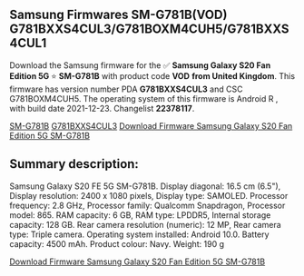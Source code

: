<h2>Samsung Firmwares SM-G781B(VOD) G781BXXS4CUL3/G781BOXM4CUH5/G781BXXS4CUL1</h2>
Download the Samsung firmware for the ✅ <strong>Samsung Galaxy S20 Fan Edition 5G </strong> ⭐ <strong>SM-G781B</strong> with product code <strong>VOD</strong> <strong> from United Kingdom</strong>. This firmware has version number PDA <strong>G781BXXS4CUL3</strong> and CSC G781BOXM4CUH5. The operating system of this firmware is Android R , with build date 2021-12-23. Changelist <strong>22378117</strong>.

[SM-G781B](https://samfirm.shop/samsung/model/SM-G781B)
[G781BXXS4CUL3](https://samfirm.shop/samsung/pda/G781BXXS4CUL3)
[Download Firmware Samsung Galaxy S20 Fan Edition 5G SM-G781B](https://samfirm.shop/samsung/firmware/484464)
<h2>Summary description:</h2>
<p>Samsung Galaxy S20 FE 5G SM-G781B. Display diagonal: 16.5 cm (6.5"), Display resolution: 2400 x 1080 pixels, Display type: SAMOLED. Processor frequency: 2.8 GHz, Processor family: Qualcomm Snapdragon, Processor model: 865. RAM capacity: 6 GB, RAM type: LPDDR5, Internal storage capacity: 128 GB. Rear camera resolution (numeric): 12 MP, Rear camera type: Triple camera. Operating system installed: Android 10.0. Battery capacity: 4500 mAh. Product colour: Navy. Weight: 190 g</p>


[Download Firmware Samsung Galaxy S20 Fan Edition 5G SM-G781B](https://samfirm.shop/samsung/firmware/484464)
